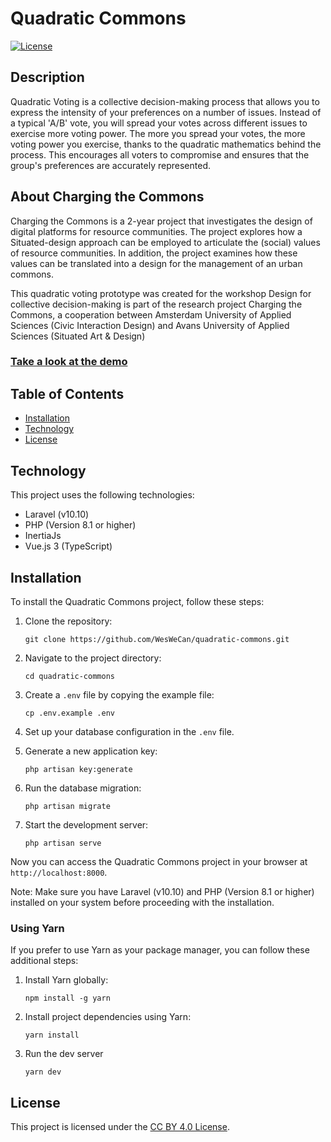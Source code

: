 # Quadratic Commons

[![License](https://img.shields.io/badge/license-CC%20BY%204.0-blue.svg)](https://creativecommons.org/licenses/by/4.0/)

## Description

Quadratic Voting is a collective decision-making process that allows you to express the intensity of your preferences on a number of issues. Instead of a typical 'A/B' vote, you will spread your votes across different issues to exercise more voting power. The more you spread your votes, the more voting power you exercise, thanks to the quadratic mathematics behind the process. This encourages all voters to compromise and ensures that the group's preferences are accurately represented.

## About Charging the Commons
Charging the Commons is a 2-year project that investigates the design of digital platforms for resource communities. The project explores how a Situated-design approach can be employed to articulate the (social) values of resource communities. In addition, the project examines how these values can be translated into a design for the management of an urban commons.

This quadratic voting prototype was created for the workshop Design for collective decision-making is part of the research project Charging the Commons, a cooperation between Amsterdam University of Applied Sciences (Civic Interaction Design) and Avans University of Applied Sciences (Situated Art & Design)

### [Take a look at the demo](https://quadratic-commons.nl)


## Table of Contents

- [Installation](#installation)
- [Technology](#technology)
- [License](#license)

## Technology
This project uses the following technologies:
- Laravel (v10.10)
- PHP (Version 8.1 or higher)
- InertiaJs
- Vue.js 3 (TypeScript)


## Installation


To install the Quadratic Commons project, follow these steps:


1. Clone the repository:
    ```
    git clone https://github.com/WesWeCan/quadratic-commons.git
    ```

2. Navigate to the project directory:
    ```
    cd quadratic-commons
    ```

3. Create a `.env` file by copying the example file:
    ```
    cp .env.example .env
    ```

4. Set up your database configuration in the `.env` file.

5. Generate a new application key:
    ```
    php artisan key:generate
    ```

6. Run the database migration:
    ```
    php artisan migrate
    ```

7. Start the development server:
    ```
    php artisan serve
    ```


Now you can access the Quadratic Commons project in your browser at `http://localhost:8000`.


Note: Make sure you have Laravel (v10.10) and PHP (Version 8.1 or higher) installed on your system before proceeding with the installation.

### Using Yarn

If you prefer to use Yarn as your package manager, you can follow these additional steps:

1. Install Yarn globally:
    ```
    npm install -g yarn
    ```
2. Install project dependencies using Yarn:
    ```
    yarn install
    ```
3. Run the dev server
    ```
    yarn dev
    ```


## License

This project is licensed under the [CC BY 4.0 License](https://creativecommons.org/licenses/by/4.0/).